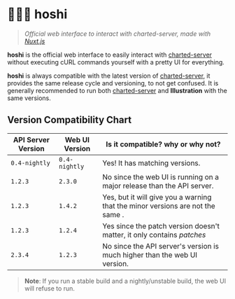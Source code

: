 # 🐻‍❄️🎨 hoshi

> _Official web interface to interact with charted-server, made with [Nuxt.js](https://nuxt.com)_

**hoshi** is the official web interface to easily interact with [charted-server](https://charts.noelware.org) without executing cURL commands yourself with a pretty UI for everything.

**hoshi** is always compatible with the latest version of [charted-server](https://charts.noelware.org), it provides the same release cycle and versioning, to not get confused. It is generally recommended to run both [charted-server](https://charts.noelware.org) and **Illustration** with the same versions.

## Version Compatibility Chart

| API Server Version | Web UI Version | Is it compatible? why or why not?                                              |
| ------------------ | -------------- | ------------------------------------------------------------------------------ |
| `0.4-nightly`      | `0.4-nightly`  | Yes! It has matching versions.                                                 |
| `1.2.3`            | `2.3.0`        | No since the web UI is running on a major release than the API server.         |
| `1.2.3`            | `1.4.2`        | Yes, but it will give you a warning that the minor versions are not the same . |
| `1.2.3`            | `1.2.4`        | Yes since the patch version doesn't matter, it only contains _patches_         |
| `2.3.4`            | `1.2.3`        | No since the API server's version is much higher than the web UI version.      |

> **Note**: If you run a stable build and a nightly/unstable build, the web UI will refuse to run.
